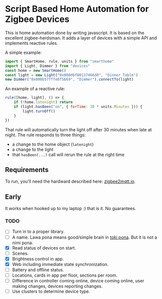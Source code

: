 # Script Based Home Automation for Zigbee Devices

This is home automation done by writing javascript. It is based on the excellent
zigbee-herdsman. It adds a layer of devices with a simple API and implements
reactive rules.

A simple example:

```js
import { SmartHome, rule, units } from "smarthome"
import { Light, Dimmer } from "devices"
const home = new SmartHome()
const light = new Light("0x000d6f00137466d0", "Dinner Table")
new Dimmer("0x000b57fffe8f5669", "Dimmer").connectTo(light)
```

An example of a reactive rule:

```js
rule([home, light], () => {
    if (!home.latenight) return
    if (light.hasBeen("on", { forTime: 30 * units.Minutes })) {
        light.turnOff()
    }
})
```

That rule will automatically turn the light off after 30 minutes when late at
night. The rule responds to three things:

-   a change to the home object (`latenight`)
-   a change to the light
-   that `hasBeen(...)` call will rerun the rule at the right time

## Requirements

To run, you'll need the hardward described here:
[zigbee2mqtt.io](http://zigbee2mqtt.io).

## Early

It works when hooked up to my laptop :) that is it. No guarantees.

### TODO

-   [ ] Turn in to a proper library.
-   [ ] A name. Lawa pona means good/simple brain in [toki pona](http://tokipona.net).
        But it is not a nimi pona.
-   [x] Read status of devices on start.
-   [ ] Scenes.
-   [x] Brightness control in app.
-   [x] Web including immediate state synchronization.
-   [ ] Battery and offline status.
-   [ ] Locations, cards in app per floor, sections per room.
-   [ ] Difference in controller coming online, device coming online, user making changes,
        devices reporting changes.
-   [ ] Use clusters to determine device type.
